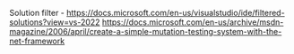 Solution filter - https://docs.microsoft.com/en-us/visualstudio/ide/filtered-solutions?view=vs-2022
https://docs.microsoft.com/en-us/archive/msdn-magazine/2006/april/create-a-simple-mutation-testing-system-with-the-net-framework
